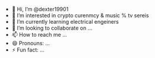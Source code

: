 - 👋 Hi, I’m @dexter19901
- 👀 I’m interested in crypto curenmcy & music % tv sereis
- 🌱 I’m currently learning electrical engeiners
- 💞️ I’m looking to collaborate on ...
- 📫 How to reach me ...
- 😄 Pronouns: ...
- ⚡ Fun fact: ...

<!---
dexter19901/dexter19901 is a ✨ special ✨ repository because its `README.md` (this file) appears on your GitHub profile.
You can click the Preview link to take a look at your changes.
--->
